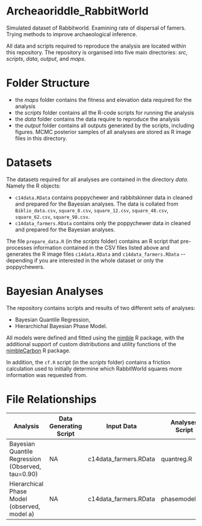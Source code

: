 # Archeaoriddle_RabbitWorld
Simulated dataset of Rabbitworld. Examining rate of dispersal of famers. Trying methods to improve archaeological inference.

All data and scripts required to reproduce the analysis are located within this repository. The repository is organised into five main directories: _src_, _scripts_, _data_, _output_, and _maps_.


# Folder Structure
* the _maps_ folder contains the fitness and elevation data required for the analysis
* the _scripts_ folder contains all the R-code scripts for running the analysis 
* the _data_ folder contains the data require to reproduce the analysis
* the _output_ folder contains all outputs generated by the scripts, including figures. MCMC posterior samples of all analyses are stored as R image files in this directory.

# Datasets
The datasets required for all analyses are contained in the directory _data_. Namely the R objects:
* `c14data.RData` contains poppychewer and rabbitskinner data in cleaned and prepared for the Bayesian analyses. The data is collated from `Biblio_data.csv`, `square_8.csv`, `square_12.csv`, `square_48.csv`, `square_62.csv`, `square_98.csv`.
* `c14data_farmers.RData` contains only the poppychewer data in cleaned and prepared for the Bayesian analyses.

The file `prepare_data.R` (in the _scripts_ folder) contains an R script that pre-processes information contained in the CSV files listed above and generates the R image files `c14data.RData` and `c14data_farmers.RData` -- depending if you are interested in the whole dataset or only the poppychewers. 


# Bayesian Analyses
The repository contains scripts and results of two different sets of analyses: 
* Bayesian Quantile Regression, 
* Hierarchichal Bayesian Phase Model. 

All models were defined and fitted using the [nimble](https://r-nimble.org/) R package, with the additional support of custom distributions and utility functions of the [nimbleCarbon](https://CRAN.R-project.org/package=nimbleCarbon) R package. 

In addition, the `cf.R` script (in the _scripts_ folder) contains a friction calculation used to initially determine which RabbitWorld squares more information was requested from.


# File Relationships

| **Analysis**                                      | **Data Generating Script**| **Input Data**           | **Analyses Script**   | **R Image containing Results** |
|---------------------------------------------------|---------------------------|--------------------------|-----------------------|--------------------------------|
| Bayesian Quantile Regression (Observed, tau=0.90) | NA                        | c14data_farmers.RData    | quantreg.R            | quantreg_res.RData             |
| Hierarchical Phase Model (observed, model a)      | NA                        | c14data_farmers.RData    | phasemodel_a.R        | phase_model_a.RData            |